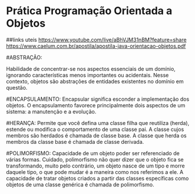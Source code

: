 # Prática Programação Orientada a Objetos
 
##links uteis 
https://www.youtube.com/live/aBhVJM31nBM?feature=share
https://www.caelum.com.br/apostila/apostila-java-orientacao-objetos.pdf

#ABSTRAÇÃO:

Habilidade de concentrar-se nos aspectos essenciais de um domínio, ignorando características menos importantes ou acidentais. Nesse contexto, objetos são abstrações de entidades existentes no domínio em questão.

#ENCAPSULAMENTO:
Encapsular significa esconder a implementação dos objetos. O encapsulamento favorece principalmente dois aspectos de um sistema: a manutenção e a evolução.

#HERANÇA:
Permite que você defina uma classe filha que reutiliza (herda), estende ou modifica o comportamento de uma classe pai. A classe cujos membros são herdados é chamada de classe base. A classe que herda os membros da classe base é chamada de classe derivada.

#POLIMORFISMO:
Capacidade de um objeto poder ser referenciado de várias formas. Cuidado, polimorfismo não quer dizer que o objeto fica se transformando, muito pelo contrário, um objeto nasce de um tipo e morre daquele tipo, o que pode mudar é a maneira como nos referimos a ele. A capacidade de tratar objetos criados a partir das classes específicas como objetos de uma classe genérica é chamada de polimorfismo.

